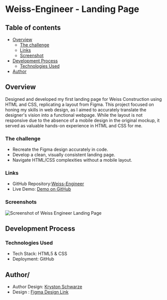 # Weiss-Engineer - Landing Page


## Table of contents

- [Overview](#overview)
  - [The challenge](#the-challenge)
  - [Links](#links)
  - [Screenshot](#screenshot)
- [Development Process](#development-process)
  - [Technologies Used](#technologies-used)
- [Author](#author)


## Overview

Designed and developed my first landing page for Weiss Construction using HTML and CSS, replicating a layout from Figma. This project focused on honing my skills in web design, as I aimed to accurately translate the designer's vision into a functional webpage. While the layout is not responsive due to the absence of a mobile design in the original mockup, it served as valuable hands-on experience in HTML and CSS for me.


### The challenge

- Recreate the Figma design accurately in code.
- Develop a clean, visually consistent landing page.
- Navigate HTML/CSS complexities without a mobile layout.

### Links

- GitHub Repository:[Weiss-Engineer](https://github.com/CemOlmez/Weiss-Engineer?tab=readme-ov-file) 
- Live Demo: [Demo on GitHub](https://cemolmez.github.io/Weiss-Engineer/)


### Screenshots

![Screenshot of Weiss Engineer Landing Page](https://i.imgur.com/mKaTVem.jpeg)


## Development Process

### Technologies Used

- Tech Stack: HTML5 & CSS
- Deployment: GitHub


## Author/

- Author Design: [Kryston Schwarze](https://krystonschwarze.com/)
- Design : [Figma Design Link](https://www.figma.com/community/file/788671198471043636/weiss-landing-page)